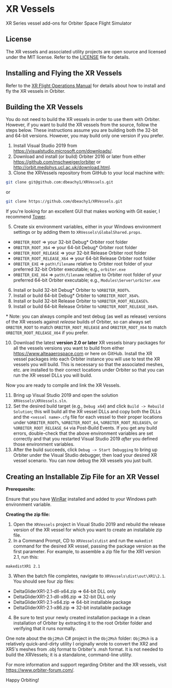 # XR Vessels
XR Series vessel add-ons for Orbiter Space Flight Simulator

## License

The XR vessels and associated utility projects are open source and licensed under the MIT license. Refer to the [LICENSE](./LICENSE) file for details.

## Installing and Flying the XR Vessels

Refer to the [XR Flight Operations Manual](./XRVessels/XR%20Flight%20Operations%20Manual.pdf) for details about how to install and fly the XR vessels in Orbiter.

## Building the XR Vessels 

You do not need to build the XR vessels in order to use them with Orbiter. However, if you want to build the XR vessels from the source, follow the steps below. These instructions assume you are building both the 32-bit and 64-bit versions. However, you may build only one version if you prefer.

1. Install Visual Studio 2019 from https://visualstudio.microsoft.com/downloads/.
3. Download and install (or build) Orbiter 2016 or later from either https://github.com/mschweiger/orbiter or http://orbit.medphys.ucl.ac.uk/download.html.
4. Clone the XRVessels repository from GitHub to your local machine with:
```bash
git clone git@github.com:dbeachy1/XRVessels.git
```
or
```bash
git clone https://github.com/dbeachy1/XRVessels.git
```

If you're looking for an excellent GUI that makes working with Git easier, I recommend [Tower](https://www.git-tower.com/).

5. Create six environment variables, either in your Windows environment settings or by adding them to `XRVessels\GlobalShared.props`.

* `ORBITER_ROOT` => your 32-bit Debug* Orbiter root folder
* `ORBITER_ROOT_X64` => your 64-bit Debug* Orbiter root folder
* `ORBITER_ROOT_RELEASE` => your 32-bit Release Orbiter root folder
* `ORBITER_ROOT_RELEASE_X64` => your 64-bit Release Orbiter root folder
* `ORBITER_EXE` => `path\filename` relative to Orbiter root folder of your preferred 32-bit Orbiter executable; e.g., `orbiter.exe`
* `ORBITER_EXE_X64` => `path\filename` relative to Orbiter root folder of your preferred 64-bit Orbiter executable; e.g., `Modules\Server\orbiter.exe`

6. Install or build 32-bit Debug* Orbiter to `%ORBITER_ROOT%`.
7. Install or build 64-bit Debug* Orbiter to `%ORBITER_ROOT_X64%`.
8. Install or build 32-bit Release Orbiter to `%ORBITER_ROOT_RELEASE%`.
9. Install or build 64-bit Release Orbiter to `%ORBITER_ROOT_RELEASE_X64%`.

\* Note: you can always compile and test debug (as well as release) versions of the XR vessels against _release_ builds of Orbiter, so can always set `ORBITER_ROOT` to match `ORBITER_ROOT_RELEASE` and `ORBITER_ROOT_X64` to match `ORBITER_ROOT_RELEASE_X64` if you prefer.

10. Download the latest **version 2.0 or later** XR vessels binary packages for all the vessels versions you want to build from either https://www.alteaaerospace.com or here on GitHub. Install the XR vessel packages into each Orbiter instance you will use to test the XR vessels you will build. This is necessary so that the associated meshes, etc. are installed to their correct locations under Orbiter so that you can run the XR vessel DLLs you will build.

Now you are ready to compile and link the XR Vessels.

11. Bring up Visual Studio 2019 and open the solution `XRVessels\XRVessels.sln`.
12. Set the desired build target (e.g., `Debug x64`) and click `Build -> Rebuild Solution`; this will build all the XR vessel DLLs and copy both the DLLs and the `<vessel name>.cfg` file for each vessel to their proper locations under `%ORBITER_ROOT%`, `%ORBITER_ROOT_64`, `%ORBITER_ROOT_RELEASE%`, or `%ORBITER_ROOT_RELEASE_64` via Post-Build Events. If you get any build errors, double-check that the above environment variables are set correctly and that you restarted Visual Studio 2019 _after_ you defined those environment variables.
13. After the build succeeds, click `Debug -> Start Debugging` to bring up Orbiter under the Visual Studio debugger, then load your desired XR vessel scenario. You can now debug the XR vessels you just built.

## Creating an Installable Zip File for an XR Vessel

**Prerequesite:**

Ensure that you have [WinRar](https://www.win-rar.com/) installed and added to your Windows path environment variable.

**Creating the zip file:**
1. Open the `XRVessels` project in Visual Studio 2019 and rebuild the release version of the XR vessel for which you want to create an installable zip file.
2. In a Command Prompt, CD to `XRVessels\dist` and run the `makedist` command for the desired XR vessel, passing the package version as the first parameter. For example, to assemble a zip file for the XR1 version 2.1, run this:
```
makedistXR1 2.1
```
3. When the batch file completes, navigate to `XRVessels\dist\out\XR1\2.1`. You should see four zip files:
* DeltaGliderXR1-2.1-dll-x64.zip => 64-bit DLL only
* DeltaGliderXR1-2.1-dll-x86.zip => 32-bit DLL only
* DeltaGliderXR1-2.1-x64.zip => 64-bit installable package
* DeltaGliderXR1-2.1-x86.zip => 32-bit installable package
4. Be sure to test your newly created installation package in a clean installation of Orbiter by extracting it to the root Orbiter folder and verifying that it runs normally.

One note about the `Obj2Msh` C# project in the `Obj2Msh` folder: `Obj2Msh` is a relatively quick-and-dirty utility I originally wrote to convert the XR2 and XR5's meshes from .obj format to Orbiter's .msh format. It is not needed to build the XRVessels; it is a standalone, command-line utility.

For more information and support regarding Orbiter and the XR vessels, visit https://www.orbiter-forum.com/.

Happy Orbiting!
